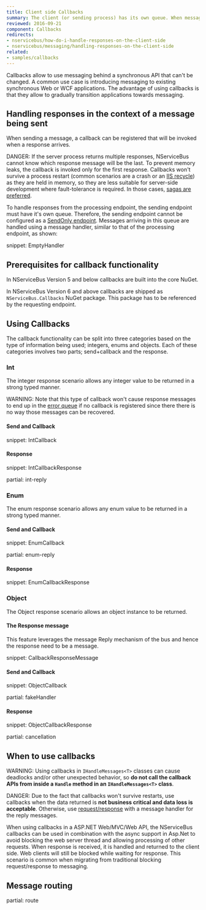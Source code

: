 ```yaml
---
title: Client side Callbacks
summary: The client (or sending process) has its own queue. When messages arrive in the queue, they are handled by a message handler.
reviewed: 2016-09-21
component: Callbacks
redirects:
- nservicebus/how-do-i-handle-responses-on-the-client-side
- nservicebus/messaging/handling-responses-on-the-client-side
related:
- samples/callbacks
---
```


Callbacks allow to use messaging behind a synchronous API that can't be changed. A common use case is introducing messaging to existing synchronous Web or WCF applications. The advantage of using callbacks is that they allow to gradually transition applications towards messaging.


## Handling responses in the context of a message being sent

When sending a message, a callback can be registered that will be invoked when a response arrives.

DANGER: If the server process returns multiple responses, NServiceBus cannot know which response message will be the last. To prevent memory leaks, the callback is invoked only for the first response. Callbacks won't survive a process restart (common scenarios are a crash or an [IIS recycle](https://msdn.microsoft.com/en-us/library/ms525803.aspx)) as they are held in memory, so they are less suitable for server-side development where fault-tolerance is required. In those cases, [sagas are preferred](/nservicebus/sagas/).

To handle responses from the processing endpoint, the sending endpoint must have it's own queue. Therefore, the sending endpoint cannot be configured as a [SendOnly endpoint](/nservicebus/hosting/#self-hosting-send-only-hosting). Messages arriving in this queue are handled using a message handler, similar to that of the processing endpoint, as shown:

snippet: EmptyHandler


## Prerequisites for callback functionality

In NServiceBus Version 5 and below callbacks are built into the core NuGet.

In NServiceBus Version 6 and above callbacks are shipped as `NServiceBus.Callbacks` NuGet package. This package has to be referenced by the requesting endpoint.


## Using Callbacks

The callback functionality can be split into three categories based on the type of information being used; integers, enums and objects. Each of these categories involves two parts; send+callback and the response.


### Int

The integer response scenario allows any integer value to be returned in a strong typed manner.

WARNING: Note that this type of callback won't cause response messages to end up in the [error queue](/nservicebus/recoverability) if no callback is registered since there there is no way those messages can be recovered.

#### Send and Callback

snippet: IntCallback


#### Response

snippet: IntCallbackResponse

partial: int-reply


### Enum

The enum response scenario allows any enum value to be returned in a strong typed manner.


#### Send and Callback

snippet: EnumCallback

partial: enum-reply


#### Response

snippet: EnumCallbackResponse


### Object

The Object response scenario allows an object instance to be returned.


#### The Response message

This feature leverages the message Reply mechanism of the bus and hence the response need to be a message.

snippet: CallbackResponseMessage


#### Send and Callback

snippet: ObjectCallback

partial: fakeHandler


#### Response

snippet: ObjectCallbackResponse

partial: cancellation


## When to use callbacks

WARNING: Using callbacks in `IHandleMessages<T>` classes can cause deadlocks and/or other unexpected behavior, so **do not call the callback APIs from inside a `Handle` method in an `IHandleMessages<T>` class**.

DANGER: Due to the fact that callbacks won't survive restarts, use callbacks when the data returned is **not business critical and data loss is acceptable**. Otherwise, use [request/response](/samples/fullduplex) with a message handler for the reply messages.

When using callbacks in a ASP.NET Web/MVC/Web API, the NServiceBus callbacks can be used in combination with the async support in Asp.Net to avoid blocking the web server thread and allowing processing of other requests. When response is received, it is handled and returned to the client side. Web clients will still be blocked while waiting for response. This scenario is common when migrating from traditional blocking request/response to messaging.


## Message routing


partial: route

